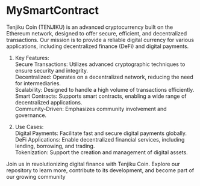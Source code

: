 # MySmartContract
Tenjiku Coin (TENJIKU) is an advanced cryptocurrency built on the Ethereum network, designed to offer secure, efficient, and decentralized transactions. Our mission is to provide a reliable digital currency for various applications, including decentralized finance (DeFi) and digital payments.   

1. Key Features:    
Secure Transactions: Utilizes advanced cryptographic techniques to ensure security and integrity.  
Decentralized: Operates on a decentralized network, reducing the need for intermediaries.  
Scalability: Designed to handle a high volume of transactions efficiently.  
Smart Contracts: Supports smart contracts, enabling a wide range of decentralized applications.  
Community-Driven: Emphasizes community involvement and governance.   

2. Use Cases:    
Digital Payments: Facilitate fast and secure digital payments globally.  
DeFi Applications: Enable decentralized financial services, including lending, borrowing, and trading.  
Tokenization: Support the creation and management of digital assets.   

Join us in revolutionizing digital finance with Tenjiku Coin. Explore our repository to learn more, contribute to its development, and become part of our growing community

